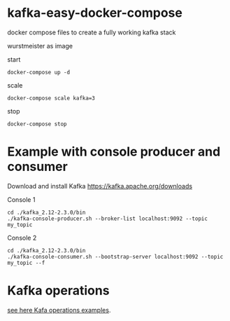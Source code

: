 # kafka-easy-docker-compose
docker compose files to create a fully working kafka stack

wurstmeister as image

start
```
docker-compose up -d
```

scale
```
docker-compose scale kafka=3
```

stop
```
docker-compose stop
```

Example with console producer and consumer
==========================================

Download and install Kafka https://kafka.apache.org/downloads

Console 1
```
cd ./kafka_2.12-2.3.0/bin
./kafka-console-producer.sh --broker-list localhost:9092 --topic my_topic
```

Console 2
```
cd ./kafka_2.12-2.3.0/bin
./kafka-console-consumer.sh --bootstrap-server localhost:9092 --topic my_topic --f
```

Kafka operations
================
[see here Kafa operations examples](kafka-operations.md).
